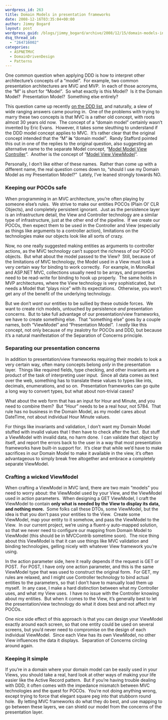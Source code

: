 ```yaml
---
wordpress_id: 263
title: Domain Models in presentation frameworks
date: 2008-12-16T03:35:04+00:00
author: Jimmy Bogard
layout: post
wordpress_guid: /blogs/jimmy_bogard/archive/2008/12/15/domain-models-in-presentation-frameworks.aspx
dsq_thread_id:
  - "264716002"
categories:
  - ASPNETMVC
  - DomainDrivenDesign
  - Patterns
---
```

One common question when applying DDD is how to interpret other architecture’s concepts of a “model”.&#160; For example, two common presentation architectures are MVC and MVP.&#160; In each of those acronyms, the “M” is short for “Model”.&#160; So what exactly is this Model?&#160; Is it the Domain Model?&#160; Presentation Model?&#160; Something else entirely?

This question came up recently [on the DDD list](http://tech.groups.yahoo.com/group/domaindrivendesign/message/9176), and naturally, a slew of wide ranging answers came pouring in.&#160; One of the problems with trying to marry these two concepts is that MVC is a rather old concept, with roots almost 30 years old now.&#160; The concept of a “domain model” certainly wasn’t invented by Eric Evans.&#160; However, it takes some sleuthing to understand if the DDD model concept applies to MVC.&#160; It’s rather clear that the original concept intended that the “M” **is** “domain model”.&#160; Randy Stafford pointed this out in one of the replies to the original question, also suggesting an alternative name to the separate Model concept, “[Model Model View Controller](http://c2.com/cgi/wiki?ModelModelViewController)”.&#160; Another is the concept of “[Model View ViewModel](http://blogs.msdn.com/johngossman/archive/2005/10/08/478683.aspx)”.

Personally, I don’t like either of these names.&#160; Rather than come up with a different name, the real question comes down to, “should I use my Domain Model as my Presentation Model?”&#160; Lately, I’ve leaned strongly towards NO.

### Keeping our POCOs safe

When programming in an MVC architecture, you’re often playing by someone else’s rules.&#160; We strive to make our entities POCOs (Plain Ol’ CLR Objects), and completely persistent ignorant.&#160; Just as the persistence layer is an infrastructure detail, the View and Controller technology are a similar type of infrastructure, just at the other end of the pipeline.&#160; If we create our POCOs, then expect them to be used in the Controller and View (especially as things like arguments to a controller action), limitations on the technologies make our objects look like all sorts of crazy.

Now, no one really suggested making entities as arguments to controller actions, as the MVC technology can’t support the richness of our POCO objects.&#160; But what about the model passed to the View?&#160; Still, because of the limitations of MVC technology, the Model used in a View must look a very certain way for binding to work correctly.&#160; For example, in MonoRail and ASP.NET MVC, collections usually need to be arrays, and properties need to be read-write for binding to hook up properly.&#160; The same holds in MVP architectures, where the View technology is very sophisticated, but needs a Model that “plays nice” with its expectations.&#160; Otherwise, you won’t get any of the benefit of the underlying technology.

But we don’t _want_ our entities to be sullied by these outside forces.&#160; We want to create rich models, untouched by persistence _and_ presentation concerns.&#160; But to take full advantage of our presentation/view frameworks, we have to create something else.&#160; That “something else” goes by a couple names, both “ViewModel” and “Presentation Model”.&#160; I _really_ like this concept, not only because of my zealotry for POCOs and DDD, but because it’s a natural manifestation of the Separation of Concerns principle.

### Separating our presentation concerns

In addition to presentation/view frameworks requiring their models to look a very certain way, often many concepts belong _only_ in the presentation layer.&#160; Things like required fields, type checking, and other invariants are a product of the task of interpreting user input.&#160; Since all data comes as text over the web, something has to translate these values to types like ints, decimals, enumerations, and so on.&#160; Presentation frameworks can go quite a long way to convert types, but what about non-trivial cases?

What about the web form that has an input for Hour and Minute, and you need to combine them?&#160; But “Hour” needs to be a real hour, not 5784.&#160; That rule has no business in the Domain Model, as my model cares about DateTime, not about individual Hour Minute values.

For things like invariants and validation, I don’t want my Domain Model stuffed with invalid values that I then have to check after the fact.&#160; But stuff a ViewModel with invalid data, no harm done.&#160; I can validate that object by itself, and report the errors back to the user in a way that most presentation frameworks have built-in support for.&#160; It’s clear that while we’d have to make sacrifices in our Domain Model to make it available in the view, it’s often advantageous to simply break free altogether and embrace a completely separate ViewModel.

### Crafting a wicked ViewModel

When crafting a ViewModel in MVC land, there are two main “models” you need to worry about: the ViewModel used by your View, and the ViewModel used in action parameters.&#160; When designing a GET ViewModel, I craft the ViewModel to contain **only what is needed by the View to display its data, and nothing more.**&#160; Some folks call these DTOs, some ViewModel, but the idea is that you don’t pass your entities to the View.&#160; Create some ViewModel, map your entity to it somehow, and pass the ViewModel to the View.&#160; In our current project, we’re using a fluent-y auto-mapped solution, so that we never need to configure our mapping from Domain Model to ViewModel (this should be in MVCContrib sometime soon).&#160; The nice thing about this ViewModel is that it can use things like MVC validation and binding technologies, gelling nicely with whatever View framework you’re using.

In the action parameter side, here it really depends if the request is GET or POST.&#160; For POST, I have only one action parameter, and this is the same ViewModel type that was used to construct the original form.&#160; For GET, my rules are relaxed, and I might use Controller technology to bind actual entities to the parameters, so that I don’t have to manually load them up myself.&#160; In any case, I make a hard distinction between what my Controller uses, and what my View uses.&#160; I have no issue with the Controller knowing about my entities.&#160; But when it comes to the View, it’s generally best to let the presentation/view technology do what it does best and not affect my POCOs.

One nice side effect of this approach is that you can design your ViewModel exactly around each screen, so that one entity could be used on several screens, but you’d never need to compromise on the design of each individual ViewModel.&#160; Since each View has its own ViewModel, no other View influences the data it displays.&#160; Separation of Concerns circling around again.

### Keeping it simple

If you’re in a domain where your domain model can be easily used in your Views, you should take a real, hard look at other ways of making your life easier like the Active Record pattern.&#160; But if you’re having trouble dealing with DDD, it often comes with the impedance mismatch between MVC technologies and the quest for POCOs.&#160; You’re not doing anything wrong, except trying to force that elegant square peg into that stubborn round hole.&#160; By letting MVC frameworks do what they do best, and use mapping to go between these layers, we can shield our model from the concerns of the presentation layer.